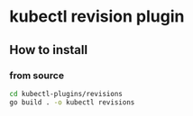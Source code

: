 # kubectl revision plugin

## How to install

### from source

```bash
cd kubectl-plugins/revisions
go build . -o kubectl revisions
```
